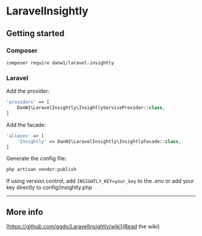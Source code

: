 # LaravelInsightly
## Getting started
### Composer
`composer require danw1/laravel-insightly`

### Laravel
Add the provider:
```php
'providers' => [
    DanW1\LaravelInsightly\InsightlyServiceProvider::class,
]
```
Add the facade:
```php
'aliases' => [
    'Insightly' => DanW1\LaravelInsightly\InsightlyFacade::class,
]
```
Generate the config file:
```php
php artisan vendor:publish
```
If using version control, add `INSIGHTLY_KEY=your_key` to the .env or add your key directly to config/insightly.php
***
## More info
[https://github.com/ggdx/LaravelInsightly/wiki](Read the wiki)
